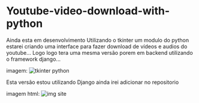 # Youtube-video-download-with-python
 
Ainda esta em desenvolvimento
Utilizando o tkinter um modulo do python estarei criando uma interface para fazer download de vídeos e audios do youtube...
Logo logo tera uma mesma versão porem em backend utilizando o framework django...

imagem:
![tkinter python](https://github.com/danielBRTanimacao/Youtube-video-download-with-python/assets/93400508/7108247c-a385-4d47-9cda-a3533d1cae95)

Esta versão estou utilizando Django ainda irei adicionar no repositorio

imagem html:
![img site](https://github.com/danielBRTanimacao/Youtube-video-download-with-python/assets/93400508/d0a3c423-9d08-4c68-8f1b-89fdff21ee36)
